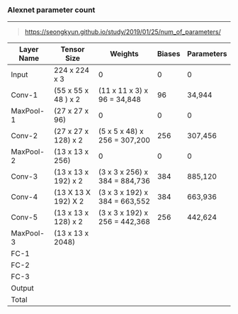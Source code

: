 ### Alexnet parameter count

---

> https://seongkyun.github.io/study/2019/01/25/num_of_parameters/

| Layer Name | Tensor Size         | Weights                       | Biases | Parameters |
| ---------- | ------------------- | ----------------------------- | ------ | ---------- |
| Input      | 224 x 224 x 3       | 0                             | 0      | 0          |
| Conv-1     | (55 x 55 x 48 ) x 2 | (11 x 11 x 3) x 96 = 34,848   | 96     | 34,944     |
| MaxPool-1  | (27 x 27 x 96)      | 0                             | 0      | 0          |
| Conv-2     | (27 x 27 x 128) x 2 | (5 x 5 x 48) x 256 = 307,200  | 256    | 307,456    |
| MaxPool-2  | (13 x 13 x 256)     | 0                             | 0      | 0          |
| Conv-3     | (13 x 13 x 192) x 2 | (3 x 3 x 256) x 384 = 884,736 | 384    | 885,120    |
| Conv-4     | (13 X 13 X 192) X 2 | (3 x 3 x 192) x 384 = 663,552 | 384    | 663,936    |
| Conv-5     | (13 x 13 x 128) x 2 | (3 x 3 x 192) x 256 = 442,368 | 256    | 442,624    |
| MaxPool-3  | (13 x 13 x 2048)    |                               |        |            |
| FC-1       |                     |                               |        |            |
| FC-2       |                     |                               |        |            |
| FC-3       |                     |                               |        |            |
| Output     |                     |                               |        |            |
| Total      |                     |                               |        |            |


